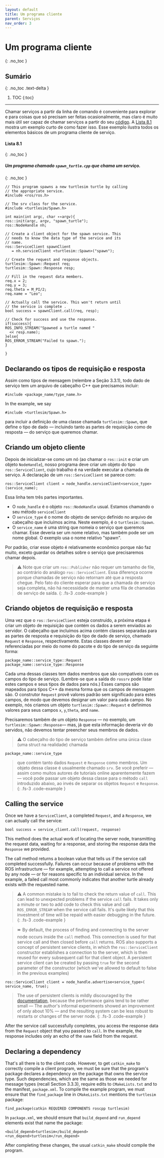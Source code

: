 ```yaml
---
layout: default
title: Um programa cliente
parent: Serviços
nav_order: 3
---
```

# Um programa cliente
{: .no_toc }

## Sumário
{: .no_toc .text-delta }

1. TOC
{:toc}
---

Chamar serviços a partir da linha de comando é conveniente para explorar e para coisas
que só precisam ser feitas ocasionalmente, mas claro é muito mais útil ser capaz de chamar serviços
a partir do seu [código](http://wiki.ros.org/ROS/Tutorials/WritingServiceClient(c++)).
A [Lista 8.1](#lista-81) mostra um exemplo curto de como fazer isso. Esse exemplo ilustra
todos os elementos básicos de um programa cliente de serviço. 

#### **Lista 8.1**
{: .no_toc }
##### Um programa chamado `spawn_turtle.cpp` que chama um serviço. 
{: .no_toc }
```
// This program spawns a new turtlesim turtle by calling
// the appropriate service.
#include <ros/ros.h>

// The srv class for the service.
#include <turtlesim/Spawn.h>

int main(int argc, char ∗∗argv){
ros::init(argc, argv, "spawn_turtle");
ros::NodeHandle nh;

// Create a client object for the spawn service. This
// needs to know the data type of the service and its
// name.
ros::ServiceClient spawnClient
   = nh.serviceClient <turtlesim::Spawn>("spawn");

// Create the request and response objects.
turtlesim::Spawn::Request req;
turtlesim::Spawn::Response resp;

// Fill in the request data members.
req.x = 2;
req.y = 3;
req.theta = M_PI/2;
req.name = "Leo";

// Actually call the service. This won't return until
// the service is complete .
bool success = spawnClient.call(req, resp);

// Check for success and use the response.
if(success){
ROS_INFO_STREAM("Spawned a turtle named "
  << resp.name);
}else{
ROS_ERROR_STREAM("Failed to spawn.");
}

}
```

## Declarando os tipos de requisição e resposta

Assim como tipos de mensagem (relembre a Seção 3.3.1), 
todo dado de serviço tem um arquivo de cabeçalho C++ 
que precisamos incluir: 

```
#include <package_name/type_name.h>
```

In the example, we say

```
#include <turtlesim/Spawn.h>
```

para incluir a definição de uma classe chamada `turtlesim::Spawn`, que define o tipo de dado —
incluindo tanto as partes de requisição como de resposta — do serviço que queremos chamar.  

## Criando um objeto cliente 

Depois de inicializar-se como um nó (ao chamar o `ros::init` e criar um objeto `NodeHandle`),
nosso programa deve criar um objeto do tipo `ros::ServiceClient`, cujo trabalho é na verdade
executar a chamada de serviço. A declaração de um `ros::ServiceClient` se parece com:

```
ros::ServiceClient client = node_handle.serviceClient<service_type>(service_name);
```

Essa linha tem três partes importantes. 

- O `node_handle` é o objeto `ros::NodeHandle` usual. Estamos chamando o seu método `serviceClient`
- O `service_type` é o nome do objeto de serviço definido no arquivo de cabeçalho que incluímos acima. 
Neste exemplo, é o `turtlesim::Spawn`.
- O `service_name` é uma string que nomeia o serviço que queremos chamar. Esse deveria ser um nome relativo, 
mas também pode ser um nome global. O exemplo usa o nome relativo "spawn". 

Por padrão, criar esse objeto é relativamente econômico porque não faz muito, exceto guardar os detalhes sobre
o serviço que precisaremos chamar depois. 

> ⚠️ Note que criar um `ros::Publisher` não requer um tamanho de file, ao contrário do análogo `ros::ServiceClient`.
Essa diferença ocorre porque chamadas de serviço não retornam até que a resposta chegue. Pelo fato do cliente esperar para que
a chamada de serviço seja completa, não há necessidade de manter uma fila de chamadas de serviço de saída. 
{: .fs-3 .code-example }

## Criando objetos de requisição e resposta 

Uma vez que o `ros::ServiceClient` esteja construído, a próxima etapa 
é criar um objeto de requisição que contém os dados a serem enviados ao servidor. 
O cabeçalho que incluímos acima contém classes separadas para as partes de resposta
e requisição do tipo de dado de serviço, chamado `Request` e `Response`, respectivamente. 
Estas classes devem ser referenciadas por meio do nome do pacote e do tipo de serviço da seguinte forma:

```
package_name::service_type::Request
package_name::service_type::Response
```

Cada uma dessas classes tem dados membros que são compatíveis com os campos do tipo de serviço. 
(Lembre-se que a saída do `rossrv` pode listar estes campos e seus tipos de dados para nós.) Esses
campos são mapeados para tipos C++ da mesma forma que os campos de mensagem são. O construtor `Request`
provê valores padrão sem significado para estes campos, de modo que devemos designar um valor para cada
campo. No exemplo, nós criamos um objeto `turtlesim::Spawn::Request` e definimos valores para seus campos
`x`, `y`,`theta`, and `name`.

Precisaremos também de um objeto `Response` — no exemplo, um `turtlesim::Spawn::Response`— mas, já que 
esta informação deveria vir do servidos, não devemos tentar preencher seus membros de dados. 


> ⚠️ O cabeçalho do tipo de serviço também define uma única clase (uma struct na realidade) chamada
```
package_name::service_type
```
> que contém tanto dados `Request` e `Response` como membros. Um objeto dessa classe é usualmente
chamado `srv`. Se você preferir — assim como muitos autores de tutoriais online aparentemente fazem —
você pode passar um objeto dessa classe para o método `call` introduzido abaixo, ao invés de separar os 
objetos `Request` e `Response`.
{: .fs-3 .code-example }

## Calling the service
 Once we have a `ServiceClient`, a completed `Request`, and a `Response`,
we can actually call the service:

```
bool success = service_client.call(request, response)
```

This method does the actual work of locating the server node, transmitting the request
data, waiting for a response, and storing the response data the `Response` we provided.


The call method returns a boolean value that tells us if the service call completed successfully. Failures
can occur because of problems with the ROS infrastructure — for example, attempting to call a service
not offered by any node — or for reasons specific to an individual service. In the example, a failed
call most commonly indicates that another turtle already exists with the requested name.

> ⚠️ A common mistake is to fail to check the return value of `call`. This can lead to unexpected problems
if the service `call` fails. It takes only a minute or two to add code to
check this value and call `ROS_ERROR_STREAM` when the service call fails. It's
quite likely that this investment of time will be repaid with easier debugging in the
future.
{: .fs-3 .code-example }

> ⏩ By default, the process of finding and connecting to the server node occurs inside
the `call` method. This connection is used for that service call and then closed before
`call` returns. ROS also supports a concept of persistent service clients, in which the
`ros::ServiceClient` constructor establishes a connection to the server, which is then
reused for every subsequent call for that client object. A persistent service client can
be created by passing `true` for the second parameter of the constructor (which we've
allowed to default to false in the previous examples)
```
ros::ServiceClient client = node_handle.advertise<service_type>(
service_name, true);
```
> The use of persistent clients is mildly discouraged by the
[documentation](https://docs.ros.org/en/api/roscpp/html/classros_1_1NodeHandle.html),
because the performance gains tend to be rather small — The author's informal experiments showed an
improvement of only about 10% — and the resulting system can
be less robust to restarts or changes of the server node.
{: .fs-3 .code-example }

After the service call successfully completes, you access the response data from the
`Request` object that you passed to `call`. In the example, the response includes only an
echo of the `name` field from the request.

## Declaring a dependency
 That's all there is to the client code. However, to get `catkin_make`
to correctly compile a client program, we must be sure that the program's package
declares a dependency on the package that owns the service type. Such dependencies,
which are the same as those we needed for message types (recall Section 3.3.3), require
edits to `CMakeLists.txt` and to the manifest, `package.xml`. To compile the example
program, we must ensure that the `find_package` line in `CMakeLists.txt` mentions the `turtlesim` package:

```
find_package(catkin REQUIRED COMPONENTS roscpp turtlesim)
```
In `package.xml`, we should ensure that `build_depend` and `run_depend` elements exist
that name the package:

```
<build_depend>turtlesim</build_depend>
<run_depend>turtlesim</run_depend>
```

After completing these changes, the usual `catkin_make` should compile the program.
